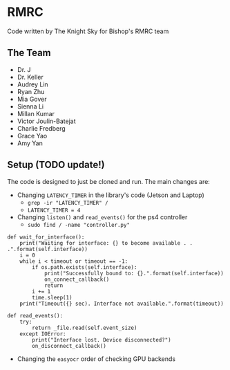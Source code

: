 # RMRC

Code written by The Knight Sky for Bishop's RMRC team

## The Team

- Dr. J
- Dr. Keller
- Audrey Lin
- Ryan Zhu
- Mia Gover
- Sienna Li
- Millan Kumar
- Victor Joulin-Batejat
- Charlie Fredberg
- Grace Yao
- Amy Yan

## Setup (TODO update!)

The code is designed to just be cloned and run.
The main changes are:
- Changing `LATENCY_TIMER` in the library's code (Jetson and Laptop)
    - `grep -ir "LATENCY_TIMER" /`
    - `LATENCY_TIMER = 4`
- Changing `listen()` and `read_events()` for the ps4 controller
    - `sudo find / -name "controller.py"`
```
def wait_for_interface():
    print("Waiting for interface: {} to become available . . .".format(self.interface))
    i = 0
    while i < timeout or timeout == -1:
        if os.path.exists(self.interface):
            print("Successfully bound to: {}.".format(self.interface))
            on_connect_callback()
            return
        i += 1
        time.sleep(1)
    print("Timeout({} sec). Interface not available.".format(timeout))

def read_events():
    try:
        return _file.read(self.event_size)
    except IOError:
        print("Interface lost. Device disconnected?")
        on_disconnect_callback()
```
- Changing the `easyocr` order of checking GPU backends 